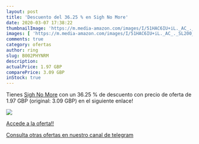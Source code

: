 ```yaml
---
layout: post
title: 'Descuento del 36.25 % en Sigh No More'
date: 2020-03-07 17:38:22
thumbnailImage: 'https://m.media-amazon.com/images/I/51HAC6IU+iL._AC_._SL200_.jpg'
images: [ 'https://m.media-amazon.com/images/I/51HAC6IU+iL._AC_._SL200_.jpg' ]
comments: true
category: ofertas
author: ring
slug: B002PHYNRM
description:
actualPrice: 1.97 GBP
comparePrice: 3.09 GBP
inStock: true
---
```


Tienes [Sigh No More](https://www.amazon.com/dp/B002PHYNRM/?tag=redken08-20) con un 36.25 % de descuento con precio de oferta de 1.97 GBP (original: 3.09 GBP) en el siguiente enlace!

[![](https://m.media-amazon.com/images/I/51HAC6IU+iL._AC_._SL200_.jpg)](https://www.amazon.com/dp/B002PHYNRM/?tag=redken08-20)

[Accede a la oferta!!](https://www.amazon.com/dp/B002PHYNRM/?tag=redken08-20)

[Consulta otras ofertas en nuestro canal de telegram](https://t.me/s/ofertas25)
